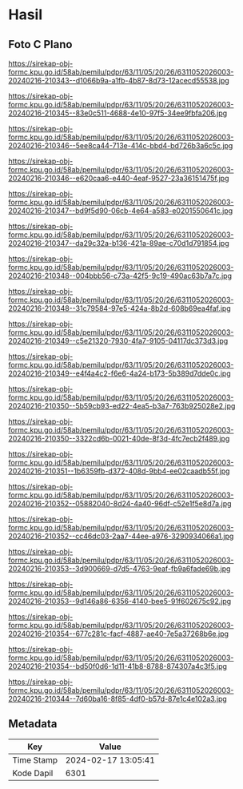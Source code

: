 # Hasil

## Foto C Plano

https://sirekap-obj-formc.kpu.go.id/58ab/pemilu/pdpr/63/11/05/20/26/6311052026003-20240216-210343--d1066b9a-a1fb-4b87-8d73-12acecd55538.jpg

https://sirekap-obj-formc.kpu.go.id/58ab/pemilu/pdpr/63/11/05/20/26/6311052026003-20240216-210345--83e0c511-4688-4e10-97f5-34ee9fbfa206.jpg

https://sirekap-obj-formc.kpu.go.id/58ab/pemilu/pdpr/63/11/05/20/26/6311052026003-20240216-210346--5ee8ca44-713e-414c-bbd4-bd726b3a6c5c.jpg

https://sirekap-obj-formc.kpu.go.id/58ab/pemilu/pdpr/63/11/05/20/26/6311052026003-20240216-210346--e620caa6-e440-4eaf-9527-23a36151475f.jpg

https://sirekap-obj-formc.kpu.go.id/58ab/pemilu/pdpr/63/11/05/20/26/6311052026003-20240216-210347--bd9f5d90-06cb-4e64-a583-e0201550641c.jpg

https://sirekap-obj-formc.kpu.go.id/58ab/pemilu/pdpr/63/11/05/20/26/6311052026003-20240216-210347--da29c32a-b136-421a-89ae-c70d1d791854.jpg

https://sirekap-obj-formc.kpu.go.id/58ab/pemilu/pdpr/63/11/05/20/26/6311052026003-20240216-210348--004bbb56-c73a-42f5-9c19-490ac63b7a7c.jpg

https://sirekap-obj-formc.kpu.go.id/58ab/pemilu/pdpr/63/11/05/20/26/6311052026003-20240216-210348--31c79584-97e5-424a-8b2d-608b69ea4faf.jpg

https://sirekap-obj-formc.kpu.go.id/58ab/pemilu/pdpr/63/11/05/20/26/6311052026003-20240216-210349--c5e21320-7930-4fa7-9105-04117dc373d3.jpg

https://sirekap-obj-formc.kpu.go.id/58ab/pemilu/pdpr/63/11/05/20/26/6311052026003-20240216-210349--e4f4a4c2-f6e6-4a24-b173-5b389d7dde0c.jpg

https://sirekap-obj-formc.kpu.go.id/58ab/pemilu/pdpr/63/11/05/20/26/6311052026003-20240216-210350--5b59cb93-ed22-4ea5-b3a7-763b925028e2.jpg

https://sirekap-obj-formc.kpu.go.id/58ab/pemilu/pdpr/63/11/05/20/26/6311052026003-20240216-210350--3322cd6b-0021-40de-8f3d-4fc7ecb2f489.jpg

https://sirekap-obj-formc.kpu.go.id/58ab/pemilu/pdpr/63/11/05/20/26/6311052026003-20240216-210351--1b6359fb-d372-408d-9bb4-ee02caadb55f.jpg

https://sirekap-obj-formc.kpu.go.id/58ab/pemilu/pdpr/63/11/05/20/26/6311052026003-20240216-210352--05882040-8d24-4a40-96df-c52e1f5e8d7a.jpg

https://sirekap-obj-formc.kpu.go.id/58ab/pemilu/pdpr/63/11/05/20/26/6311052026003-20240216-210352--cc46dc03-2aa7-44ee-a976-3290934066a1.jpg

https://sirekap-obj-formc.kpu.go.id/58ab/pemilu/pdpr/63/11/05/20/26/6311052026003-20240216-210353--3d900669-d7d5-4763-9eaf-fb9a6fade69b.jpg

https://sirekap-obj-formc.kpu.go.id/58ab/pemilu/pdpr/63/11/05/20/26/6311052026003-20240216-210353--9d146a86-6356-4140-bee5-91f602675c92.jpg

https://sirekap-obj-formc.kpu.go.id/58ab/pemilu/pdpr/63/11/05/20/26/6311052026003-20240216-210354--677c281c-facf-4887-ae40-7e5a37268b6e.jpg

https://sirekap-obj-formc.kpu.go.id/58ab/pemilu/pdpr/63/11/05/20/26/6311052026003-20240216-210354--bd50f0d6-1d11-41b8-8788-874307a4c3f5.jpg

https://sirekap-obj-formc.kpu.go.id/58ab/pemilu/pdpr/63/11/05/20/26/6311052026003-20240216-210344--7d60ba16-8f85-4df0-b57d-87e1c4e102a3.jpg


## Metadata

| Key        | Value               |
| ---------- | ------------------- |
| Time Stamp | 2024-02-17 13:05:41 |
| Kode Dapil | 6301                |



